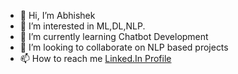 - 👋 Hi, I’m Abhishek
- 👀 I’m interested in ML,DL,NLP.
- 🌱 I’m currently learning Chatbot Development
- 💞️ I’m looking to collaborate on NLP based projects
- 📫 How to reach me  <a href="https://www.linkedin.com/in/abhishek-kumar-gupta-533511149/" target="_top"> Linked.In Profile </a>

<!---
alpha9934/alpha9934 is a ✨ special ✨ repository because its `README.md` (this file) appears on your GitHub profile.
You can click the Preview link to take a look at your changes.
--->
